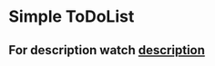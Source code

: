 # Simple ToDoList

## For description watch [description](https://github.com/Programming-curios/todo-app/tree/master/assets/description.md)
